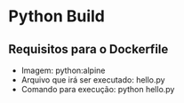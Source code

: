 # Python Build

## Requisitos para o Dockerfile
 - Imagem: python:alpine
 - Arquivo que irá ser executado: hello.py
 - Comando para execução: python hello.py